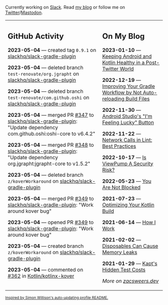 Currently working on [Slack](https://slack.com/). Read [my blog](https://zacsweers.dev/) or follow me on [Twitter](https://twitter.com/ZacSweers)/[Mastodon](https://hachyderm.io/@ZacSweers).

<table><tr><td valign="top" width="60%">

## GitHub Activity
<!-- githubActivity starts -->
**2023-05-04** — created tag `0.9.1` on [slackhq/slack-gradle-plugin](https://github.com/slackhq/slack-gradle-plugin)

**2023-05-04** — deleted branch `test-renovate/org.jgrapht` on [slackhq/slack-gradle-plugin](https://github.com/slackhq/slack-gradle-plugin)

**2023-05-04** — deleted branch `test-renovate/com.github.oshi` on [slackhq/slack-gradle-plugin](https://github.com/slackhq/slack-gradle-plugin)

**2023-05-04** — merged PR [#347](https://github.com/slackhq/slack-gradle-plugin/pull/347) to [slackhq/slack-gradle-plugin](https://github.com/slackhq/slack-gradle-plugin): "Update dependency com.github.oshi:oshi-core to v6.4.2"

**2023-05-04** — merged PR [#348](https://github.com/slackhq/slack-gradle-plugin/pull/348) to [slackhq/slack-gradle-plugin](https://github.com/slackhq/slack-gradle-plugin): "Update dependency org.jgrapht:jgrapht-core to v1.5.2"

**2023-05-04** — deleted branch `z/koverWorkaround` on [slackhq/slack-gradle-plugin](https://github.com/slackhq/slack-gradle-plugin)

**2023-05-04** — merged PR [#349](https://github.com/slackhq/slack-gradle-plugin/pull/349) to [slackhq/slack-gradle-plugin](https://github.com/slackhq/slack-gradle-plugin): "Work around kover bug"

**2023-05-04** — opened PR [#349](https://github.com/slackhq/slack-gradle-plugin/pull/349) to [slackhq/slack-gradle-plugin](https://github.com/slackhq/slack-gradle-plugin): "Work around kover bug"

**2023-05-04** — created branch `z/koverWorkaround` on [slackhq/slack-gradle-plugin](https://github.com/slackhq/slack-gradle-plugin)

**2023-05-04** — commented on [#362](https://github.com/Kotlin/kotlinx-kover/issues/362#issuecomment-1535305321) in [Kotlin/kotlinx-kover](https://github.com/Kotlin/kotlinx-kover)
<!-- githubActivity ends -->
</td><td valign="top" width="40%">

## On My Blog
<!-- blog starts -->
**2023-01-10** — [Keeping Android and Kotlin Healthy in a Post-Twitter World](https://www.zacsweers.dev/keeping-android-healthy/)

**2022-12-19** — [Improving Your Gradle Workflow by Not Auto-reloading Build Files](https://www.zacsweers.dev/improving-your-workflow-by-not-auto-reloading-build-files/)

**2022-11-30** — [Android Studio's "I'm Feeling Lucky" Button](https://www.zacsweers.dev/android-studios-im-feeling-lucky-button/)

**2022-11-22** — [Network Calls in Lint: Best Practices](https://www.zacsweers.dev/network-calls-in-lint-best-practices/)

**2022-10-17** — [Is ViewPump A Security Risk?](https://www.zacsweers.dev/is-viewpump-a-security-risk/)

**2022-05-23** — [You Are Not Blocked](https://www.zacsweers.dev/you-are-not-blocked/)

**2021-07-23** — [Optimizing Your Kotlin Build](https://www.zacsweers.dev/optimizing-your-kotlin-build/)

**2021-06-14** — [How I Work](https://www.zacsweers.dev/how-i-work/)

**2021-02-02** — [Disposables Can Cause Memory Leaks](https://www.zacsweers.dev/disposables-can-cause-memory-leaks/)

**2021-01-29** — [Kapt's Hidden Test Costs](https://www.zacsweers.dev/kapts-hidden-test-costs/)
<!-- blog ends -->
_More on [zacsweers.dev](https://zacsweers.dev/)_
</td></tr></table>

<sub><a href="https://simonwillison.net/2020/Jul/10/self-updating-profile-readme/">Inspired by Simon Willison's auto-updating profile README.</a></sub>